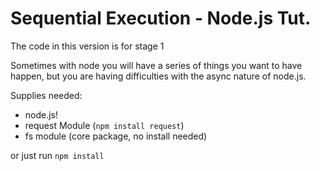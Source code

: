 Sequential Execution - Node.js Tut.
=========

The code in this version is for stage 1

Sometimes with node you will have a series of things you want to have happen, but you are having difficulties with the async nature of node.js.

Supplies needed:

*	node.js!
*	request Module (`npm install request`)
*	fs module      (core package, no install needed)

or just run `npm install`
